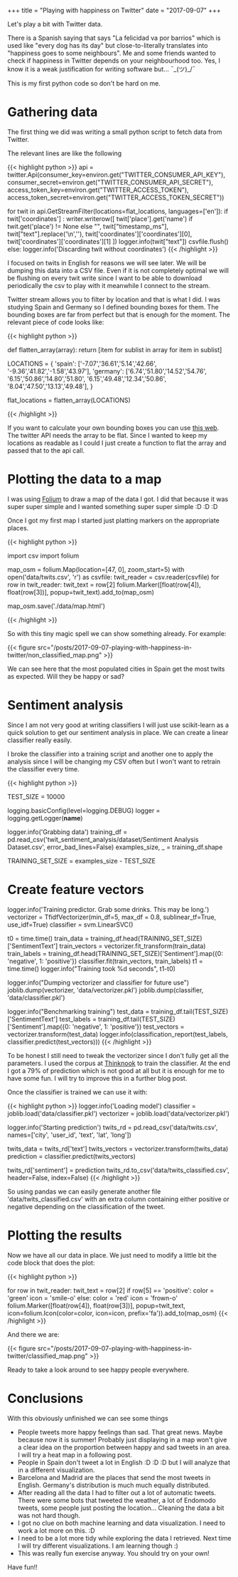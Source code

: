 +++
title = "Playing with happiness on Twitter"
date = "2017-09-07"
+++

Let's play a bit with Twitter data.

There is a Spanish saying that says "La felicidad va por barrios" which is used like "every dog has its day" but close-to-literally translates into "happiness goes to some neighbours". Me and some friends wanted to check if happiness in Twitter depends on your neighbourhood too. Yes, I know it is a weak justification for writing software but...  ¯\_(ツ)_/¯

This is my first python code so don't be hard on me.

# Gathering data

The first thing we did was writing a small python script to fetch data from Twitter.

The relevant lines are like the following

{{< highlight python >}}
api = twitter.Api(consumer_key=environ.get("TWITTER_CONSUMER_API_KEY"),
                  consumer_secret=environ.get("TWITTER_CONSUMER_API_SECRET"),
                  access_token_key=environ.get("TWITTER_ACCESS_TOKEN"),
                  access_token_secret=environ.get("TWITTER_ACCESS_TOKEN_SECRET"))

for twit in api.GetStreamFilter(locations=flat_locations, languages=['en']):
    if twit['coordinates'] :
        writer.writerow([
            twit['place'].get('name') if twit.get('place') != None else "",
            twit["timestamp_ms"],
            twit["text"].replace('\n',''),
            twit['coordinates']['coordinates'][0],
            twit['coordinates']['coordinates'][1]
        ])
        logger.info(twit["text"])
        csvfile.flush()
    else:
        logger.info('Discarding twit without coordinates')
{{< /highlight >}}


I focused on twits in English for reasons we will see later. We will be dumping this data into a CSV file. Even if it is not completely optimal we will be flushing on every twit write since I want to be able to download periodically the csv to play with it meanwhile I connect to the stream.

Twitter stream allows you to filter by location and that is what I did. I was studying Spain and Germany so I defined bounding boxes for them. The bounding boxes are far from perfect but that is enough for the moment. The relevant piece of code looks like:

{{< highlight python >}}

def flatten_array(array):
    return [item for sublist in array for item in sublist]

LOCATIONS = {
    'spain': ['-7.07','36.61','5.14','42.66',
              '-9.36','41.82','-1.58','43.97'],
    'germany': ['6.74','51.80','14.52','54.76',
                '6.15','50.86','14.80','51.80',
                '6.15','49.48','12.34','50.86',
                '8.04','47.50','13.13','49.48'],
}

flat_locations = flatten_array(LOCATIONS)

{{< /highlight >}}


If you want to calculate your own bounding boxes you can use [this web](http://boundingbox.klokantech.com/). The twitter API needs the array to be flat. Since I wanted to keep my locations as readable as I could I just create a function to flat the array and passed that to the api call.

# Plotting the data to a map

I was using [Folium](https://github.com/python-visualization/folium) to draw a map of the data I got. I did that because it was super super simple and I wanted something super super simple :D :D :D

Once I got my first map I started just platting markers on the appropriate places.

{{< highlight python >}}

import csv
import folium

map_osm = folium.Map(location=[47, 0], zoom_start=5)
with open('data/twits.csv', 'r') as csvfile:
    twit_reader = csv.reader(csvfile)
    for row in twit_reader:
        twit_text = row[2]
        folium.Marker([float(row[4]), float(row[3])], popup=twit_text).add_to(map_osm)

map_osm.save('./data/map.html')

{{< /highlight >}}


So with this tiny magic spell we can show something already. For example:

{{< figure src="/posts/2017-09-07-playing-with-happiness-in-twitter/non_classified_map.png" >}}

We can see here that the most populated cities in Spain get the most twits as expected. Will they be happy or sad?

# Sentiment analysis

Since I am not very good at writing classifiers I will just use scikit-learn as a quick solution to get our sentiment analysis in place. We can create a linear classifier really easily.

I broke the classifier into a training script and another one to apply the analysis since I will be changing my CSV often but I won't want to retrain the classifier every time.

{{< highlight python >}}

TEST_SIZE = 10000

logging.basicConfig(level=logging.DEBUG)
logger = logging.getLogger(__name__)

logger.info('Grabbing data')
training_df = pd.read_csv('twit_sentiment_analysis/dataset/Sentiment Analysis Dataset.csv', error_bad_lines=False)
examples_size, _ = training_df.shape

TRAINING_SET_SIZE = examples_size - TEST_SIZE

# Create feature vectors
logger.info('Training predictor. Grab some drinks. This may be long.')
vectorizer = TfidfVectorizer(min_df=5,
                             max_df = 0.8,
                             sublinear_tf=True,
                             use_idf=True)
classifier = svm.LinearSVC()

t0 = time.time()
train_data = training_df.head(TRAINING_SET_SIZE)['SentimentText']
train_vectors = vectorizer.fit_transform(train_data)
train_labels = training_df.head(TRAINING_SET_SIZE)['Sentiment'].map({0: 'negative', 1: 'positive'})
classifier.fit(train_vectors, train_labels)
t1 = time.time()
logger.info("Training took %d seconds", t1-t0)

logger.info("Dumping vectorizer and classifier for future use")
joblib.dump(vectorizer, 'data/vectorizer.pkl')
joblib.dump(classifier, 'data/classifier.pkl')

logger.info("Benchmarking training")
test_data = training_df.tail(TEST_SIZE)['SentimentText']
test_labels = training_df.tail(TEST_SIZE)['Sentiment'].map({0: 'negative', 1: 'positive'})
test_vectors = vectorizer.transform(test_data)
logger.info(classification_report(test_labels, classifier.predict(test_vectors)))
{{< /highlight >}}


To be honest I still need to tweak the vectorizer since I don't fully get all the parameters. I used the corpus at [Thinknook](http://thinknook.com/twitter-sentiment-analysis-training-corpus-dataset-2012-09-22/) to train the classifier. At the end I got a 79% of prediction which is not good at all but it is enough for me to have some fun. I will try to improve this in a further blog post.

Once the classifier is trained we can use it with:

{{< highlight python >}}
logger.info('Loading model')
classifier = joblib.load('data/classifier.pkl')
vectorizer = joblib.load('data/vectorizer.pkl')

logger.info('Starting prediction')
twits_rd = pd.read_csv('data/twits.csv', names=['city', 'user_id', 'text', 'lat', 'long'])

twits_data = twits_rd['text']
twits_vectors = vectorizer.transform(twits_data)
prediction = classifier.predict(twits_vectors)

twits_rd['sentiment'] = prediction
twits_rd.to_csv('data/twits_classified.csv', header=False, index=False)
{{< /highlight >}}

So using pandas we can easily generate another file 'data/twits_classified.csv' with an extra column containing either positive or negative depending on the classification of the tweet.

# Plotting the results

Now we have all our data in place. We just need to modify a little bit the code block that does the plot:

{{< highlight python >}}

for row in twit_reader:
    twit_text = row[2]
    if row[5] == 'positive':
        color = 'green'
        icon = 'smile-o'
    else:
        color = 'red'
        icon = 'frown-o'
    folium.Marker([float(row[4]), float(row[3])], popup=twit_text, icon=folium.Icon(color=color, icon=icon, prefix='fa')).add_to(map_osm)
{{< /highlight >}}


And there we are:

{{< figure src="/posts/2017-09-07-playing-with-happiness-in-twitter/classified_map.png" >}}

Ready to take a look around to see happy people everywhere.

# Conclusions

With this obviously unfinished we can see some things

- People tweets more happy feelings than sad. That great news. Maybe because now it is summer! Probably just displaying in a map won't give a clear idea on the proportion between happy and sad tweets in an area. I will try a heat map in a following post.
- People in Spain don't tweet a lot in English :D :D :D but I will analyze that in a different visualization.
- Barcelona and Madrid are the places that send the most tweets in English. Germany's distribution is much much equally distributed.
- After reading all the data I had to filter out a lot of automatic tweets. There were some bots that tweeted the weather, a lot of Endomodo tweets, some people just posting the location... Cleaning the data a bit was not hard though.
- I got no clue on both machine learning and data visualization. I need to work a lot more on this. :D
- I need to be a lot more tidy while exploring the data I retrieved. Next time I will try different visualizations. I am learning though :)
- This was really fun exercise anyway. You should try on your own!

Have fun!!
